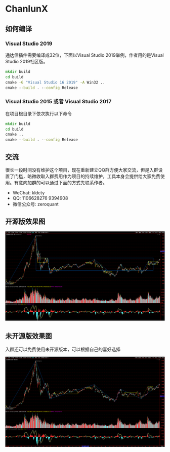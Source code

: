 ﻿# ChanlunX

## 如何编译

### Visual Studio 2019

通达信插件需要编译成32位，下面以Visual Studio 2019举例，作者用的是Visual Studio 2019社区版。

```cmd
mkdir build
cd build
cmake -G "Visual Studio 16 2019" -A Win32 ..
cmake --build . --config Release
```

### Visual Studio 2015 或者 Visual Studio 2017

在项目根目录下依次执行以下命令

```cmd
mkdir build
cd build
cmake ..
cmake --build . --config Release
```

## 交流

很长一段时间没有维护这个项目，现在重新建立QQ群方便大家交流，但是入群设置了门槛，略微收取入群费用作为项目的持续维护，工具本身会提供给大家免费使用。有意向加群的可以通过下面的方式先联系作者。

- WeChat: kldcty
- QQ: 1106628276 9394908
- 微信公众号: zeroquant

## 开源版效果图

![](效果图.png)


## 未开源版效果图

入群还可以免费使用未开源版本，可以根据自己的喜好选择

![](效果图2.png)
